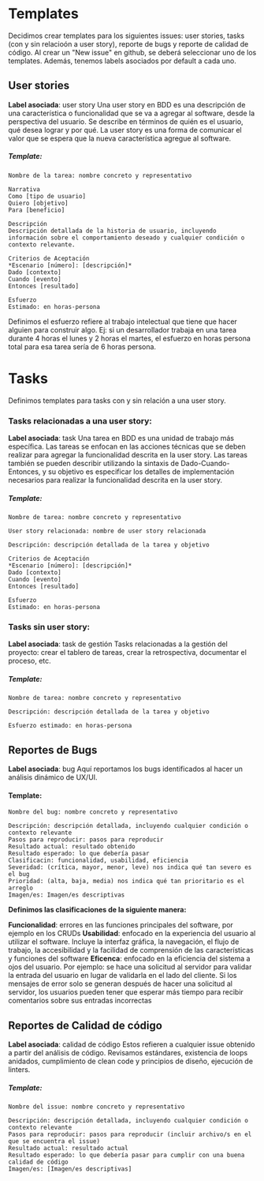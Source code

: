 # Templates 

Decidimos crear templates para los siguientes issues: user stories, tasks (con y sin relacioón a user story), reporte de bugs y reporte de calidad de código.
Al crear un "New issue" en github, se deberá seleccionar uno de los templates.
Además, tenemos labels asociados por default a cada uno. 

## User stories

**Label asociada**: user story 
Una user story en BDD es una descripción de una característica o funcionalidad que se va a agregar al software, desde la perspectiva del usuario. Se describe en términos de quién es el usuario, qué desea lograr y por qué. La user story es una forma de comunicar el valor que se espera que la nueva característica agregue al software.

##### Template:
```
Nombre de la tarea: nombre concreto y representativo

Narrativa
Como [tipo de usuario]
Quiero [objetivo]
Para [beneficio]

Descripción
Descripción detallada de la historia de usuario, incluyendo información sobre el comportamiento deseado y cualquier condición o contexto relevante.

Criterios de Aceptación
*Escenario [número]: [descripción]*
Dado [contexto]
Cuando [evento]
Entonces [resultado]

Esfuerzo
Estimado: en horas-persona
```
Definimos el esfuerzo refiere al trabajo intelectual que tiene que hacer alguien para construir algo.
Ej: si un desarrollador trabaja en una tarea durante 4 horas el lunes y 2 horas el martes, el esfuerzo en horas persona total para esa tarea sería de 6 horas persona.


# Tasks

Definimos templates para tasks con y sin relación a una user story.

### Tasks relacionadas a una user story:
**Label asociada**: task
Una tarea en BDD es una unidad de trabajo más específica. Las tareas se enfocan en las acciones técnicas que se deben realizar para agregar la funcionalidad descrita en la user story. Las tareas también se pueden describir utilizando la sintaxis de Dado-Cuando-Entonces, y su objetivo es especificar los detalles de implementación necesarios para realizar la funcionalidad descrita en la user story.

##### Template:
```
Nombre de tarea: nombre concreto y representativo

User story relacionada: nombre de user story relacionada

Descripción: descripción detallada de la tarea y objetivo

Criterios de Aceptación
*Escenario [número]: [descripción]*
Dado [contexto]
Cuando [evento]
Entonces [resultado]

Esfuerzo
Estimado: en horas-persona 
```

### Tasks sin user story:
**Label asociada**: task de gestión 
Tasks relacionadas a la gestión del proyecto: crear el tablero de tareas, crear la retrospectiva, documentar el proceso, etc.
##### Template:
```
Nombre de tarea: nombre concreto y representativo

Descripción: descripción detallada de la tarea y objetivo

Esfuerzo estimado: en horas-persona 
```

## Reportes de Bugs
**Label asociada**: bug
Aquí reportamos los bugs identificados al hacer un análisis dinámico de UX/UI.
#### Template:
```
Nombre del bug: nombre concreto y representativo

Descripción: descripción detallada, incluyendo cualquier condición o contexto relevante
Pasos para reproducir: pasos para reproducir                        
Resultado actual: resultado obtenido                        
Resultado esperado: lo que debería pasar                            
Clasificacin: funcionalidad, usabilidad, eficiencia                            
Severidad: (crítica, mayor, menor, leve) nos indica qué tan severo es el bug              
Prioridad: (alta, baja, media) nos indica qué tan prioritario es el arreglo                  
Imagen/es: Imagen/es descriptivas                           
```
**Definimos las clasificaciones de la siguiente manera:**

**Funcionalidad**: errores en las funciones principales del software, por ejemplo en los CRUDs
**Usabilidad**: enfocado en la experiencia del usuario al utilizar el software. Incluye la interfaz gráfica, la navegación, el flujo de trabajo, la accesibilidad y la facilidad de comprensión de las características y funciones del software
**Eficenca**: enfocado en la eficiencia del sistema a ojos del usuario. Por ejemplo: se hace una solicitud al servidor para validar la entrada del usuario en lugar de validarla en el lado del cliente. Si los mensajes de error solo se generan después de hacer una solicitud al servidor, los usuarios pueden tener que esperar más tiempo para recibir comentarios sobre sus entradas incorrectas

## Reportes de Calidad de código
**Label asociada**: calidad de código
Estos refieren a cualquier issue obtenido a partir del análisis de código. Revisamos estándares, existencia de loops anidados, cumplimiento de clean code y principios de diseño, ejecución de linters.

##### Template:
```
Nombre del issue: nombre concreto y representativo

Descripción: descripción detallada, incluyendo cualquier condición o contexto relevante 
Pasos para reproducir: pasos para reproducir (incluir archivo/s en el que se encuentra el issue)
Resultado actual: resultado actual
Resultado esperado: lo que debería pasar para cumplir con una buena calidad de código
Imagen/es: [Imagen/es descriptivas]
```

